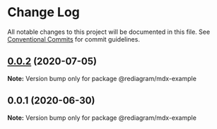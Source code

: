 # Change Log

All notable changes to this project will be documented in this file.
See [Conventional Commits](https://conventionalcommits.org) for commit guidelines.

## [0.0.2](https://github.com/kamiazya/rediagram/compare/@rediagram/mdx-example@0.0.1...@rediagram/mdx-example@0.0.2) (2020-07-05)

**Note:** Version bump only for package @rediagram/mdx-example





## 0.0.1 (2020-06-30)

**Note:** Version bump only for package @rediagram/mdx-example
